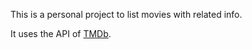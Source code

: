 This is a personal project to list movies with related info.  

It uses the API of [TMDb](themoviedb.com).
